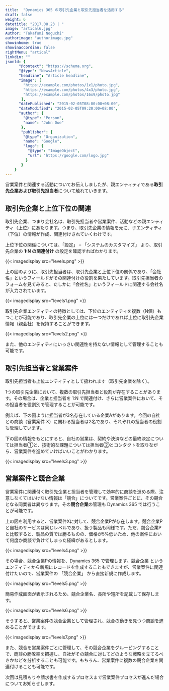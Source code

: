 ```yaml
---
title:  "Dynamics 365 の取引先企業と取引先担当者を活用する"
draft: false
weight: 6
datetitle: "2017.08.23 | "
image: "artical6.jpg"
Author: "Takafumi Noguchi"
authorimage: "authorimage.jpg"
showinhome: true
showinaccordian: false
rightMenu: "artical"
linkdin: ""
jsonld: {
      "@context": "https://schema.org",
      "@type": "NewsArticle",
      "headline": "Article headline",
      "image": [
        "https://example.com/photos/1x1/photo.jpg",
        "https://example.com/photos/4x3/photo.jpg",
        "https://example.com/photos/16x9/photo.jpg"
       ],
      "datePublished": "2015-02-05T08:00:00+08:00",
      "dateModified": "2015-02-05T09:20:00+08:00",
      "author": {
        "@type": "Person",
        "name": "John Doe"
       },
       "publisher": {
        "@type": "Organization",
        "name": "Google",
        "logo": {
          "@type": "ImageObject",
          "url": "https://google.com/logo.jpg"
         }
       }
    }
---
```

<!-- Intro  -->
営業案件と関連する活動についてお伝えしましたが、親エンティティである**取引先企業および取引先担当者**について触れていきます。

## 取引先企業と上位下位の関連
取引先企業、つまり会社名は、取引先担当者や営業案件、活動などの親エンティティ（上位）にあたります。つまり、取引先企業の情報を元に、子エンティティ（下位）の情報が作成、関連付けされていくわけです。

上位下位の関係については、「設定」 – 「システムのカスタマイズ」 より、取引先企業の **1:N の関連付け** の設定を確認すればわかります。
<!-- Image= levels.png -->
{{< imagedisplay src="levels.png" >}}

上の図のように、取引先担当者は、取引先企業と上位下位の関係であり、「会社名」というフィールドがその関連付けの役割を果たしています。取引先担当者のフォームを見てみると、たしかに「会社名」というフィールドに関連する会社名が入力されています。
<!-- Image= levels1.png -->
{{< imagedisplay src="levels1.png" >}}

取引先企業エンティティの特徴としては、下位のエンティティを複数（N個）もつことが可能であり、取引先企業の上位には一つだけであれば上位に取引先企業情報（親会社）を保持することができます。
<!-- Image= levels2.png -->
{{< imagedisplay src="levels2.png" >}}

また、他のエンティティにいっさい関連性を持たない情報として管理することも可能です。

## 取引先担当者と営業案件
取引先担当者も上位エンティティとして扱われます（取引先企業を除く）。

1つの取引先企業において、複数の取引先担当者と役割が存在することがあります。その場合は、企業と担当者を 1:N で関連付け、さらに営業案件において、その担当者を役割別で管理することが可能です。

例えば、下の図ように担当者が3名存在している企業Aがあります。今回の自社との商談（営業案件 X）に関わる担当者は2名であり、それぞれの担当者の役割も管理しています。

下の図の情報をもとにすると、自社の営業は、契約や決済などの最終決定については担当者①と、技術的な課題については担当者②とコンタクトを取りながら、営業案件を進めていけばいいことがわかります。
<!-- Image= levels3.png -->
{{< imagedisplay src="levels3.png" >}}

## 営業案件と競合企業
営業案件に関連付く取引先企業と担当者を管理して効率的に商談を進める際、注意しなくてはいけない情報は「競合」についてです。営業案件ごとに、その競合となる同業者は異なります。その**競合企業**の管理も Dynamics 365 では行うことが可能です。

上の図を利用すると、営業案件Xに対して、競合企業Pが存在します。競合企業Pと自社のサービスは同じレベルであり、扱う製品も同様です。ただ、競合企業Pと比較すると、製品の質では勝るものの、価格が5%低いため、他の案件において何度か商談で負けてしまった経緯があるとします。
<!-- Image= levels4.png -->
{{< imagedisplay src="levels4.png" >}}

その場合、競合企業Pの情報を、Dynamics 365 で管理します。競合企業 というエンティティから新規にレコードを作成することもできますが、営業案件に関連付けたいので、営業案件の 「競合企業」 から直接新規に作成します。
<!-- Image= levels5.png -->
{{< imagedisplay src="levels5.png" >}}

簡易作成画面が表示されるため、競合企業名、長所や短所を記載して保存します。
<!-- Image= levels6.png -->
{{< imagedisplay src="levels6.png" >}}

そうすると、営業案件の競合企業として管理され、競合の動きを見つつ商談を進めることができます。
<!-- Image= levels7.png -->
{{< imagedisplay src="levels7.png" >}}

また、競合を営業案件ごとに管理して、その競合企業をグルーピングすることで、商談の勝敗率を把握し、自社がその競合に対してどのような戦略を立てるべきかなどを分析することも可能です。もちろん、営業案件に複数の競合企業を関連付けることも可能です。

次回は見積もりや請求書を作成するプロセスまで営業案件プロセスが進んだ場合についてお知らせします。